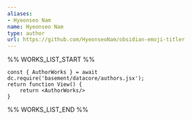 ```yaml
---
aliases:
- Hyeonseo Nam
name: Hyeonseo Nam
type: author
url: https://github.com/HyeonseoNam/obsidian-emoji-titler
---
```



%% WORKS_LIST_START %%

```datacorejsx
const { AuthorWorks } = await dc.require('basement/datacore/authors.jsx');
return function View() {
    return <AuthorWorks/>
}
```
%% WORKS_LIST_END %%